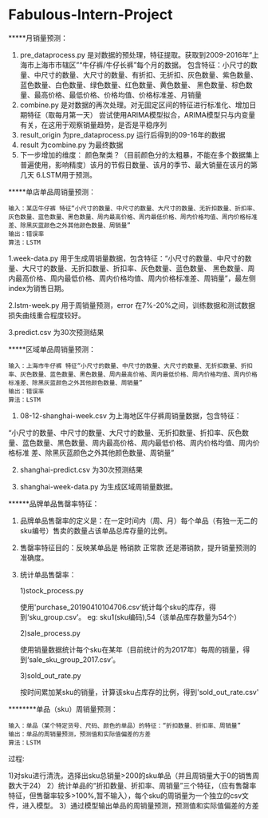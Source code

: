 # Fabulous-Intern-Project

*****月销量预测：

1. pre_dataprocess.py 是对数据的预处理，特征提取。获取到2009-2016年“上海市上海市市辖区”“牛仔裤/牛仔长裤”每个月的数据。
包含特征：小尺寸的数量、中尺寸的数量、大尺寸的数量、有折扣、无折扣、灰色数量、紫色数量、蓝色数量、白色数量、绿色数量、红色数量、黄色数量、
黑色数量、棕色数量、最高价格、最低价格、价格均值、价格标准差、月销量
2. combine.py 是对数据的再次处理。对无固定区间的特征进行标准化、增加日期特征（取每月第一天）
尝试使用ARIMA模型拟合，ARIMA模型只与内变量有关，在这用于观察销量趋势，是否是平稳序列
3. result_origin 为pre_dataprocess.py 运行后得到的09-16年的数据
4. result 为combine.py 为最终数据
5. 下一步增加的维度：
颜色聚类？（目前颜色分的太粗暴，不能在多个数据集上普遍使用，影响精度）该月的节假日数量、该月的季节、最大销量在该月的第几天
6.LSTM用于预测。


*****单店单品周销量预测：

    输入：某店牛仔裤 特征“小尺寸的数量、中尺寸的数量、大尺寸的数量、无折扣数量、折扣率、灰色数量、蓝色数量、黑色数量、周内最高价格、周内最低价格、周内价格均值、周内价格标准差、除黑灰蓝颜色之外其他颜色数量、周销量”
    输出：错误率
    算法：LSTM

1.week-data.py 用于生成周销量数据，包含特征：“小尺寸的数量、中尺寸的数量、大尺寸的数量、无折扣数量、折扣率、灰色数量、蓝色数量、
黑色数量、周内最高价格、周内最低价格、周内价格均值、周内价格标准差、周销量”，最左侧index为销售日期。

2.lstm-week.py 用于周销量预测，error 在7%-20%之间，训练数据和测试数据损失曲线重合程度较好。

3.predict.csv 为30次预测结果

*****区域单品周销量预测：

    输入：上海市牛仔裤 特征“小尺寸的数量、中尺寸的数量、大尺寸的数量、无折扣数量、折扣率、灰色数量、蓝色数量、黑色数量、周内最高价格、周内最低价格、周内价格均值、周内价格标准差、除黑灰蓝颜色之外其他颜色数量、周销量”
    输出：错误率
    算法：LSTM


1. 08-12-shanghai-week.csv 为上海地区牛仔裤周销量数据，包含特征：

  “小尺寸的数量、中尺寸的数量、大尺寸的数量、无折扣数量、折扣率、灰色数量、蓝色数量、黑色数量、周内最高价格、周内最低价格、周内价格均值、周内价格标准          差、除黑灰蓝颜色之外其他颜色数量、周销量”
  
2. shanghai-predict.csv 为30次预测结果

3. shanghai-week-data.py 为生成区域周销量数据。

******品牌单品售罄率特征：

1. 品牌单品售罄率的定义是：在一定时间内（周、月）每个单品（有独一无二的sku编号）售卖的数量占该单品总库存量的比例。

2. 售罄率特征目的：反映某单品是 畅销款 正常款 还是滞销款，提升销量预测的准确度。

3. 统计单品售罄率：

   1)stock_process.py

      使用'purchase_20190410104706.csv‘统计每个sku的库存，得到‘sku_group.csv’。
      eg: sku1(sku编码),54（该单品库存数量为54个）

   2)sale_process.py

      使用销量数据统计每个sku在某年（目前统计的为2017年）每周的销量，得到‘sale_sku_group_2017.csv’。
  
   3)sold_out_rate.py
      
      按时间累加某sku的销量，计算该sku占库存的比例，得到'sold_out_rate.csv'

********单品（sku）周销量预测：

    输入：单品（某个特定货号、尺码、颜色的单品）的特征：“折扣数量、折扣率、周销量” 
    输出：单品的周销量预测，预测值和实际值偏差的方差
    算法：LSTM

过程:

1)对sku进行清洗，选择出sku总销量>200的sku单品（并且周销量大于0的销售周数大于24）
2）统计单品的“折扣数量、折扣率、周销量”三个特征，（应有售罄率特征，但售罄率较多>100%,暂不输入），每个sku的周销量为一个独立的csv文件，进入模型。
3）通过模型输出单品的周销量预测，预测值和实际值偏差的方差








